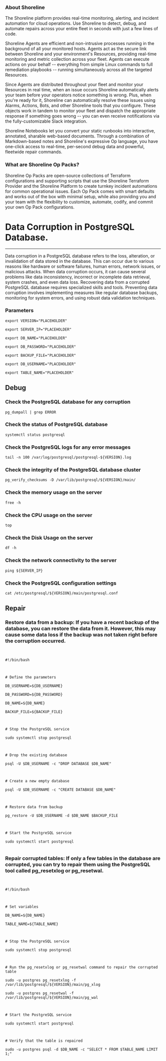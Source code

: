 
### About Shoreline
The Shoreline platform provides real-time monitoring, alerting, and incident automation for cloud operations. Use Shoreline to detect, debug, and automate repairs across your entire fleet in seconds with just a few lines of code.

Shoreline Agents are efficient and non-intrusive processes running in the background of all your monitored hosts. Agents act as the secure link between Shoreline and your environment's Resources, providing real-time monitoring and metric collection across your fleet. Agents can execute actions on your behalf -- everything from simple Linux commands to full remediation playbooks -- running simultaneously across all the targeted Resources.

Since Agents are distributed throughout your fleet and monitor your Resources in real time, when an issue occurs Shoreline automatically alerts your team before your operators notice something is wrong. Plus, when you're ready for it, Shoreline can automatically resolve these issues using Alarms, Actions, Bots, and other Shoreline tools that you configure. These objects work in tandem to monitor your fleet and dispatch the appropriate response if something goes wrong -- you can even receive notifications via the fully-customizable Slack integration.

Shoreline Notebooks let you convert your static runbooks into interactive, annotated, sharable web-based documents. Through a combination of Markdown-based notes and Shoreline's expressive Op language, you have one-click access to real-time, per-second debug data and powerful, fleetwide repair commands.

### What are Shoreline Op Packs?
Shoreline Op Packs are open-source collections of Terraform configurations and supporting scripts that use the Shoreline Terraform Provider and the Shoreline Platform to create turnkey incident automations for common operational issues. Each Op Pack comes with smart defaults and works out of the box with minimal setup, while also providing you and your team with the flexibility to customize, automate, codify, and commit your own Op Pack configurations.

# Data Corruption in PostgreSQL Database.
---

Data corruption in a PostgreSQL database refers to the loss, alteration, or invalidation of data stored in the database. This can occur due to various reasons like hardware or software failures, human errors, network issues, or malicious attacks. When data corruption occurs, it can cause several problems like data inconsistency, incorrect or incomplete data retrieval, system crashes, and even data loss. Recovering data from a corrupted PostgreSQL database requires specialized skills and tools. Preventing data corruption involves implementing measures like regular database backups, monitoring for system errors, and using robust data validation techniques.

### Parameters
```shell
export VERSION="PLACEHOLDER"

export SERVER_IP="PLACEHOLDER"

export DB_NAME="PLACEHOLDER"

export DB_PASSWORD="PLACEHOLDER"

export BACKUP_FILE="PLACEHOLDER"

export DB_USERNAME="PLACEHOLDER"

export TABLE_NAME="PLACEHOLDER"
```

## Debug

### Check the PostgreSQL database for any corruption
```shell
pg_dumpall | grep ERROR
```

### Check the status of PostgreSQL database
```shell
systemctl status postgresql
```

### Check the PostgreSQL logs for any error messages
```shell
tail -n 100 /var/log/postgresql/postgresql-${VERSION}.log
```

### Check the integrity of the PostgreSQL database cluster
```shell
pg_verify_checksums -D /var/lib/postgresql/${VERSION}/main/
```

### Check the memory usage on the server
```shell
free -h
```

### Check the CPU usage on the server
```shell
top
```

### Check the Disk Usage on the server
```shell
df -h
```

### Check the network connectivity to the server
```shell
ping ${SERVER_IP}
```

### Check the PostgreSQL configuration settings
```shell
cat /etc/postgresql/${VERSION}/main/postgresql.conf
```

## Repair

### Restore data from a backup: If you have a recent backup of the database, you can restore the data from it. However, this may cause some data loss if the backup was not taken right before the corruption occurred.
```shell


#!/bin/bash



# Define the parameters

DB_USERNAME=${DB_USERNAME}

DB_PASSWORD=${DB_PASSWORD}

DB_NAME=${DB_NAME}

BACKUP_FILE=${BACKUP_FILE}



# Stop the PostgreSQL service

sudo systemctl stop postgresql



# Drop the existing database

psql -U $DB_USERNAME -c "DROP DATABASE $DB_NAME"



# Create a new empty database

psql -U $DB_USERNAME -c "CREATE DATABASE $DB_NAME"



# Restore data from backup

pg_restore -U $DB_USERNAME -d $DB_NAME $BACKUP_FILE



# Start the PostgreSQL service

sudo systemctl start postgresql


```

### Repair corrupted tables: If only a few tables in the database are corrupted, you can try to repair them using the PostgreSQL tool called pg_resetxlog or pg_resetwal.
```shell


#!/bin/bash



# Set variables

DB_NAME=${DB_NAME}

TABLE_NAME=${TABLE_NAME}



# Stop the PostgreSQL service

sudo systemctl stop postgresql



# Run the pg_resetxlog or pg_resetwal command to repair the corrupted table

sudo -u postgres pg_resetxlog -f /var/lib/postgresql/${VERSION}/main/pg_xlog

sudo -u postgres pg_resetwal -f /var/lib/postgresql/${VERSION}/main/pg_wal



# Start the PostgreSQL service

sudo systemctl start postgresql



# Verify that the table is repaired

sudo -u postgres psql -d $DB_NAME -c "SELECT * FROM $TABLE_NAME LIMIT 1;"


```